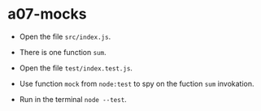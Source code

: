# a07-mocks

- Open the file `src/index.js`.

- There is one function `sum`.

- Open the file `test/index.test.js`.

- Use function `mock` from `node:test` to spy on the fuction `sum` invokation.

- Run in the terminal `node --test`.
